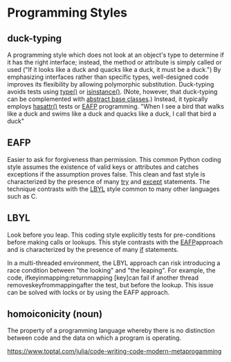 # Programming Styles

## duck-typing

A programming style which does not look at an object's type to determine if it has the right interface; instead, the method or attribute is simply called or used ("If it looks like a duck and quacks like a duck, it must be a duck.") By emphasizing interfaces rather than specific types, well-designed code improves its flexibility by allowing polymorphic substitution. Duck-typing avoids tests using [type()](http://library/functions.html) or [isinstance()](http://library/functions.html). (Note, however, that duck-typing can be complemented with [abstract base classes](NULL).) Instead, it typically employs [hasattr()](http://library/functions.html) tests or [EAFP](NULL) programming.
"When I see a bird that walks like a duck and swims like a duck and quacks like a duck, I call that bird a duck"

## EAFP

Easier to ask for forgiveness than permission. This common Python coding style assumes the existence of valid keys or attributes and catches exceptions if the assumption proves false. This clean and fast style is characterized by the presence of many [try](http://reference/compound_stmts.html) and [except](http://reference/compound_stmts.html) statements. The technique contrasts with the [LBYL](NULL) style common to many other languages such as C.

## LBYL

Look before you leap. This coding style explicitly tests for pre-conditions before making calls or lookups. This style contrasts with the [EAFP](NULL)approach and is characterized by the presence of many [if](http://reference/compound_stmts.html) statements.

In a multi-threaded environment, the LBYL approach can risk introducing a race condition between "the looking" and "the leaping". For example, the code, ifkeyinmapping:returnmapping [key]can fail if another thread removeskeyfrommappingafter the test, but before the lookup. This issue can be solved with locks or by using the EAFP approach.

## homoiconicity (noun)

The property of a programming language whereby there is no distinction between code and the data on which a program is operating.

<https://www.toptal.com/julia/code-writing-code-modern-metaprogamming>
